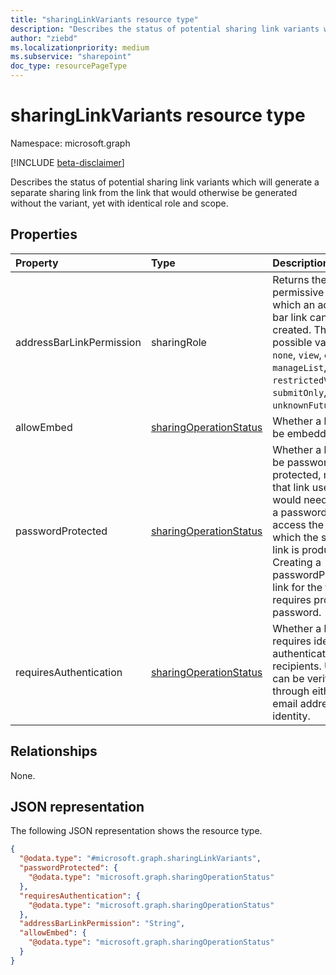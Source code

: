 ```yaml
---
title: "sharingLinkVariants resource type"
description: "Describes the status of potential sharing link variants which will generate a separate sharing link from the link that would otherwise be generated without the variant, yet with identical role and scope."
author: "ziebd"
ms.localizationpriority: medium
ms.subservice: "sharepoint"
doc_type: resourcePageType
---
```


# sharingLinkVariants resource type

Namespace: microsoft.graph

[!INCLUDE [beta-disclaimer](../../includes/beta-disclaimer.md)]

Describes the status of potential sharing link variants which will generate a separate sharing link from the link that would otherwise be generated without the variant, yet with identical role and scope.

## Properties

|Property|Type|Description|
|:---|:---|:---|
|addressBarLinkPermission|sharingRole|Returns the most permissive role with which an address bar link can be created. The possible values are: `none`, `view`, `edit`, `manageList`, `review`, `restrictedView`, `submitOnly`, `unknownFutureValue`.|
|allowEmbed|[sharingOperationStatus](../resources/sharingoperationstatus.md)|Whether a link can be embedded.|
|passwordProtected|[sharingOperationStatus](../resources/sharingoperationstatus.md)|Whether a link can be password protected, meaning that link users would need to enter a password to access the item for which the sharing link is produced. Creating a passwordProtected link for the first time requires providing a password.|
|requiresAuthentication|[sharingOperationStatus](../resources/sharingoperationstatus.md)|Whether a link requires identity authentication for recipients. Users can be verified through either an email address or identity.|

## Relationships

None.

## JSON representation

The following JSON representation shows the resource type.
<!-- {
  "blockType": "resource",
  "@odata.type": "microsoft.graph.sharingLinkVariants"
}
-->
``` json
{
  "@odata.type": "#microsoft.graph.sharingLinkVariants",
  "passwordProtected": {
    "@odata.type": "microsoft.graph.sharingOperationStatus"
  },
  "requiresAuthentication": {
    "@odata.type": "microsoft.graph.sharingOperationStatus"
  },
  "addressBarLinkPermission": "String",
  "allowEmbed": {
    "@odata.type": "microsoft.graph.sharingOperationStatus"
  }
}
```
